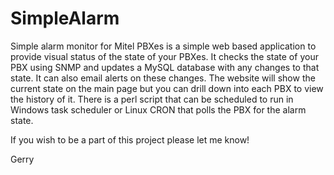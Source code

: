 # SimpleAlarm
Simple alarm monitor for Mitel PBXes is a simple web based application to provide visual status of the state of your PBXes.
It checks the state of your PBX using SNMP and updates a MySQL database with any changes to that state. It can also email
alerts on these changes. 
The website will show the current state on the main page but you can drill down into each PBX to view the history of it. There is a perl script that can be scheduled to run in Windows task scheduler or Linux CRON that polls the PBX for the alarm state.

If you wish to be a part of this project please let me know!

Gerry
